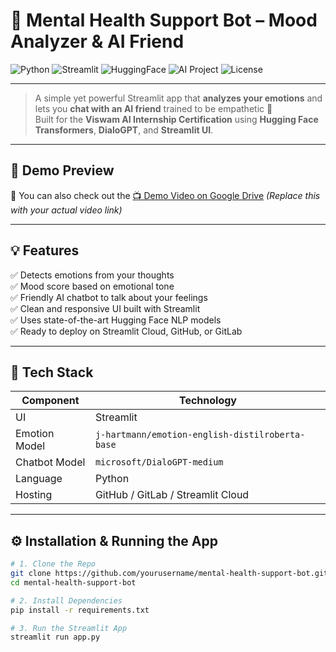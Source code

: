 # 🧠 Mental Health Support Bot – Mood Analyzer & AI Friend

![Python](https://img.shields.io/badge/Python-3.8-blue)
![Streamlit](https://img.shields.io/badge/Built%20with-Streamlit-orange)
![HuggingFace](https://img.shields.io/badge/NLP-HuggingFace-yellow)
![AI Project](https://img.shields.io/badge/AI-Chatbot-brightgreen)
![License](https://img.shields.io/badge/License-MIT-lightgrey)

---

> A simple yet powerful Streamlit app that **analyzes your emotions** and lets you **chat with an AI friend** trained to be empathetic 💬  
> Built for the **Viswam AI Internship Certification** using **Hugging Face Transformers**, **DialoGPT**, and **Streamlit UI**.

---

## 🚀 Demo Preview

🎥 You can also check out the [📺 Demo Video on Google Drive](https://drive.google.com/file/d/1d6RPv5JmUalRpyTyrTBeNbYEY73ROCbn/view?usp=sharing) *(Replace this with your actual video link)*

---

## 💡 Features

✅ Detects emotions from your thoughts  
✅ Mood score based on emotional tone  
✅ Friendly AI chatbot to talk about your feelings  
✅ Clean and responsive UI built with Streamlit  
✅ Uses state-of-the-art Hugging Face NLP models  
✅ Ready to deploy on Streamlit Cloud, GitHub, or GitLab  

---

## 🧠 Tech Stack

| Component      | Technology |
|----------------|------------|
| UI             | Streamlit |
| Emotion Model  | `j-hartmann/emotion-english-distilroberta-base` |
| Chatbot Model  | `microsoft/DialoGPT-medium` |
| Language       | Python |
| Hosting        | GitHub / GitLab / Streamlit Cloud |

---

## ⚙️ Installation & Running the App

```bash
# 1. Clone the Repo
git clone https://github.com/yourusername/mental-health-support-bot.git
cd mental-health-support-bot

# 2. Install Dependencies
pip install -r requirements.txt

# 3. Run the Streamlit App
streamlit run app.py
